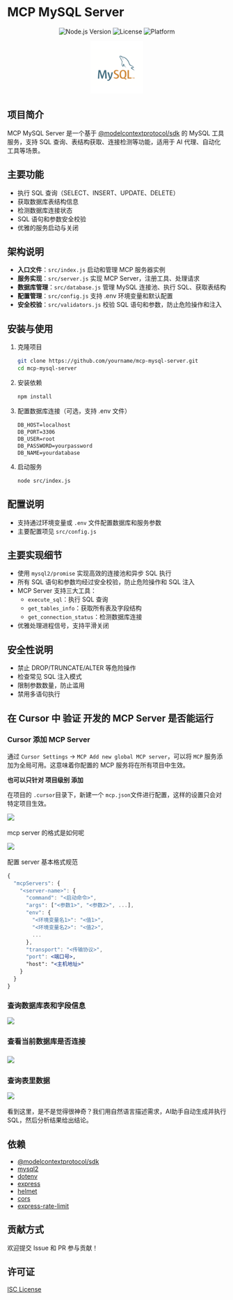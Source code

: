 # MCP MySQL Server

<p align="center">
  <img src="https://img.shields.io/badge/Node.js-18%2B-green" alt="Node.js Version">
  <img src="https://img.shields.io/badge/License-ISC-blue.svg" alt="License">
  <img src="https://img.shields.io/badge/Platform-Windows%20%7C%20Linux%20%7C%20MacOS-lightgrey" alt="Platform">
</p>

<p align="center">
  <img src="https://raw.githubusercontent.com/github/explore/main/topics/mysql/mysql.png" width="120" alt="MySQL Logo" />
</p>

## 项目简介

MCP MySQL Server 是一个基于 [@modelcontextprotocol/sdk](https://www.npmjs.com/package/@modelcontextprotocol/sdk) 的 MySQL 工具服务，支持 SQL 查询、表结构获取、连接检测等功能，适用于 AI 代理、自动化工具等场景。

## 主要功能

- 执行 SQL 查询（SELECT、INSERT、UPDATE、DELETE）
- 获取数据库表结构信息
- 检测数据库连接状态
- SQL 语句和参数安全校验
- 优雅的服务启动与关闭

## 架构说明

- **入口文件**：`src/index.js` 启动和管理 MCP 服务器实例
- **服务实现**：`src/server.js` 实现 MCP Server，注册工具、处理请求
- **数据库管理**：`src/database.js` 管理 MySQL 连接池、执行 SQL、获取表结构
- **配置管理**：`src/config.js` 支持 .env 环境变量和默认配置
- **安全校验**：`src/validators.js` 校验 SQL 语句和参数，防止危险操作和注入

## 安装与使用

1. 克隆项目
   ```bash
   git clone https://github.com/yourname/mcp-mysql-server.git
   cd mcp-mysql-server
   ```
2. 安装依赖
   ```bash
   npm install
   ```
3. 配置数据库连接（可选，支持 .env 文件）
   ```env
   DB_HOST=localhost
   DB_PORT=3306
   DB_USER=root
   DB_PASSWORD=yourpassword
   DB_NAME=yourdatabase
   ```
4. 启动服务
   ```bash
   node src/index.js
   ```

## 配置说明

- 支持通过环境变量或 `.env` 文件配置数据库和服务参数
- 主要配置项见 `src/config.js`

## 主要实现细节

- 使用 `mysql2/promise` 实现高效的连接池和异步 SQL 执行
- 所有 SQL 语句和参数均经过安全校验，防止危险操作和 SQL 注入
- MCP Server 支持三大工具：
  - `execute_sql`：执行 SQL 查询
  - `get_tables_info`：获取所有表及字段结构
  - `get_connection_status`：检测数据库连接
- 优雅处理进程信号，支持平滑关闭

## 安全性说明

- 禁止 DROP/TRUNCATE/ALTER 等危险操作
- 检查常见 SQL 注入模式
- 限制参数数量，防止滥用
- 禁用多语句执行



## 在 Cursor 中 验证 开发的 MCP Server 是否能运行
### Cursor 添加 MCP Server
通过 `Cursor Settings` -> `MCP Add new global MCP server`，可以将 `MCP` 服务添加为全局可用。这意味着你配置的 MCP 服务将在所有项目中生效。



**也可以只针对 项目级别 添加** 

在项目的 `.cursor`目录下，新建一个 `mcp.json`文件进行配置，这样的设置只会对特定项目生效。



![](https://cdn.nlark.com/yuque/0/2025/png/428799/1749090499202-254f3d9f-c689-4f4e-a9ba-b485db140fa7.png)



mcp server 的格式是如何呢

![](https://cdn.nlark.com/yuque/0/2025/png/428799/1749091509174-932d6e11-614f-411b-83a8-924c6ca9b985.png)

配置 server 基本格式规范

```jsx
{
  "mcpServers": {
    "<server-name>": {
      "command": "<启动命令>",
      "args": ["<参数1>", "<参数2>", ...],
      "env": {
        "<环境变量名1>": "<值1>",
        "<环境变量名2>": "<值2>",
        ...
      },
      "transport": "<传输协议>",
      "port": <端口号>,
      "host": "<主机地址>"
    }
  }
}
```



### 查询数据库表和字段信息
![](https://cdn.nlark.com/yuque/0/2025/png/428799/1749092265793-599cf255-b8b2-4abf-945a-984df53ddff8.png)





### 查看当前数据库是否连接
### ![](https://cdn.nlark.com/yuque/0/2025/png/428799/1749092933734-a4473b61-74d2-4052-8826-a41454256729.png)


### 查询表里数据
![](https://cdn.nlark.com/yuque/0/2025/png/428799/1749093167008-16ae57ba-97fe-4943-b603-257456dd87d1.png)



看到这里，是不是觉得很神奇？我们用自然语言描述需求，AI助手自动生成并执行SQL，然后分析结果给出结论。



## 依赖

- [@modelcontextprotocol/sdk](https://www.npmjs.com/package/@modelcontextprotocol/sdk)
- [mysql2](https://www.npmjs.com/package/mysql2)
- [dotenv](https://www.npmjs.com/package/dotenv)
- [express](https://www.npmjs.com/package/express)
- [helmet](https://www.npmjs.com/package/helmet)
- [cors](https://www.npmjs.com/package/cors)
- [express-rate-limit](https://www.npmjs.com/package/express-rate-limit)

## 贡献方式

欢迎提交 Issue 和 PR 参与贡献！

## 许可证

[ISC License](https://github.com/TickHaiJun/mysql-mcp-server/blob/main/LICENSE)
